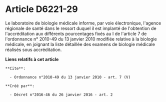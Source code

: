 # Article D6221-29

Le laboratoire de biologie médicale informe, par voie électronique, l'agence régionale de santé dans le ressort duquel il est
implanté de l'obtention de l'accréditation aux différents pourcentages fixés au I de l'article 7 de l'ordonnance n° 2010-49
du 13 janvier 2010 modifiée relative à la biologie médicale, en joignant la liste détaillée des examens de biologie médicale
réalisés sous accréditation.

**Liens relatifs à cet article**

	**Cite**:

	  - Ordonnance n°2010-49 du 13 janvier 2010 - art. 7 (V)

	**Créé par**:

	  - Décret n°2016-46 du 26 janvier 2016 - art. 2
